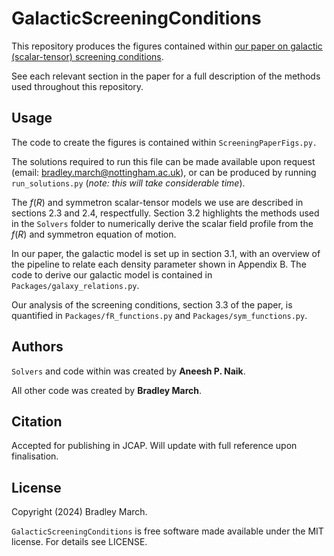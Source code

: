 # GalacticScreeningConditions

This repository produces the figures contained within [our paper on galactic (scalar-tensor) screening conditions](https://arxiv.org/abs/2310.19955). 

See each relevant section in the paper for a full description of the methods used throughout this repository.

## Usage

The code to create the figures is contained within ```ScreeningPaperFigs.py.```

The solutions required to run this file can be made available upon request (email: bradley.march@nottingham.ac.uk), or can be produced by running ```run_solutions.py``` (*note: this will take considerable time*).

The $f(R)$ and symmetron scalar-tensor models we use are described in sections 2.3 and 2.4, respectfully.
Section 3.2 highlights the methods used in the ```Solvers``` folder to numerically derive the scalar field profile from the $f(R)$ and symmetron equation of motion.

In our paper, the galactic model is set up in section 3.1, with an overview of the pipeline to relate each density parameter shown in Appendix B. The code to derive our galactic model is contained in ```Packages/galaxy_relations.py```. 

Our analysis of the screening conditions, section 3.3 of the paper, is quantified in ```Packages/fR_functions.py``` and ```Packages/sym_functions.py```. 

## Authors

```Solvers``` and code within was created by **Aneesh P. Naik**.

All other code was created by **Bradley March**.

## Citation

Accepted for publishing in JCAP. Will update with full reference upon finalisation.

## License

Copyright (2024) Bradley March.

`GalacticScreeningConditions` is free software made available under the MIT license. For details see LICENSE.





